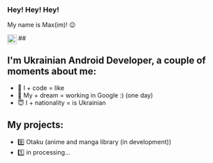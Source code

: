 ### Hey! Hey! Hey! 
My name is Max(im)! 😉

##[<img align="left" alt="mskstimka | LinkedIn" width="22px" src="https://www.ai-expo.net/wp-content/uploads/2020/04/linkedlinkedinlogosocialicon-1320191784782940875.png" />][linkedin] 
    
## I'm Ukrainian Android Developer, a couple of moments about me:
- 🥰 I + code = like ️
- 🧐 My + dream = working in Google :) (one day) 
- 😇 I + nationality = is Ukrainian 

## My projects: 
- 0️⃣ Otaku (anime and manga library (in development))
- 1️⃣ in processing...

[linkedin]: https://www.linkedin.com/in/maxim-tymchyshyn-217446219/